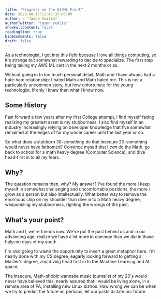 ```yaml
---
title: "Progress on the AI/ML Front"
date: 2023-08-17T11:45:37-05:00
author: = "Jason Scalia"
authorTwitter: "jason_scalia"
showFullContent: false
readingTime: true
hideComments: false
draft: false
---
```


As a technologist, I got into this field because I love all things computing, so it's strange but somewhat rewarding to decide to specialize. The first step being taking my AWS ML cert in the next 2 months or so.

Without going in to too much personal detail, Math and I have always had a hate-hate relationship: I hated Math and Math hated me. This is not a particularly uncommon story, but how unfortunate for the young technologist. If only I knew then what I know now.

 <!--more-->

## Some History

Fast forward a few years after my first College attempt, I find myself facing realizing my greatest asset is my stubborness. I also find myself in an industry increasingly relying on developer knowledge that I've somewhat remained at the edges of for my whole career until the last year or so.

So what does a stubborn 30-something do that insecure 20-something would never have fathomed? Convince myself that I _can_ do the Math, go back to school for a math heavy degree (Computer Science), and dive head-first in to all my fears.

## Why?

The question remains then, why? My answer? I've found the more I keep myself in somewhat challenging and uncomfortable positions, the more I grow as a person but also intellectually. What better way to remove the enormous chip on my shoulder than dive in to a Math heavy degree, weaponizing my stubborness, righting the wrongs of the past.

## What's your point?

Math and I, we're friends now. We've put the past behind us and in our advancing age, realize we have a lot more in common than we did in those halycon days of my youth.

I'm also going to waste the opportunity to insert a great metaphor here. I'm nearly done with my CS degree, eagarly looking forward to getting a Master's degree, and diving head first in to the Machine Learning and AI space.

The insecure, Math-phobic wannabe music journalist of my 20's would never have believed this, nearly assured that I would be living alone, in a remote area of PA, installing new Linux distros. How wrong we can be when we try to predict the future or, perhaps, let our pasts dictate our future.
